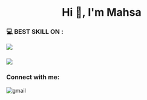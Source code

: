 ### 

<!--
**Mahsakhodaei/MahsaKhodaei** is a ✨ _special_ ✨ repository because its `README.md` (this file) appears on your GitHub profile.

Here are some ideas to get you started:

- 🔭 I’m currently working on ...
- 🌱 I’m currently learning ...
- 👯 I’m looking to collaborate on ...
- 🤔 I’m looking for help with ...
- 💬 Ask me about ...
- 📫 How to reach me: ...
- 😄 Pronouns: ...
- ⚡ Fun fact: ...
![HTML5](https://img.shields.io/badge/HTML5-E34F26?logo=HTML5&logoColor=white&style=for-the-badge)
![CSS3](https://img.shields.io/badge/CSS3-1572B6?logo=CSS3&logoColor=white&style=for-the-badge)
![JavaScript](https://img.shields.io/badge/JavaScript-F7DF1E?logo=JavaScript&logoColor=black&style=for-the-badge)
![TypeScript](https://img.shields.io/badge/TypeScript-3178C6?logo=TypeScript&logoColor=white&style=for-the-badge)
![WordPress](https://img.shields.io/badge/WordPress-21759B?logo=WordPress&logoColor=white&style=for-the-badge)
![React](https://img.shields.io/badge/React-61DAFB?logo=React&logoColor=black&style=for-the-badge)
-->
<h1 align="center">Hi 👋, I'm Mahsa</h1>
<h3 align="center"></h3>

### 💻 BEST SKILL ON :


<a href="#">
    <img src="https://skillicons.dev/icons?i=html,css,js,react,materialui,ts&theme=dark"&perline=6 />
  </a>
  
  ### 
  
<a href="#">
    <img src="https://skillicons.dev/icons?i=dart,flutter,photoshop,vscode,androidstudio,git,github,wordpress&theme=dark" />
  </a>
  
<!--### 🌐 Social:-->
<h3 align="left">Connect with me:</h3>

[<img align="left" alt="gmail" src="https://img.shields.io/badge/Gmail-%2312100E.svg?&style=for-the-badge&logo=gmail&logoColor=white" />](mailto:mahsa.khodaei811@gmail.com)

